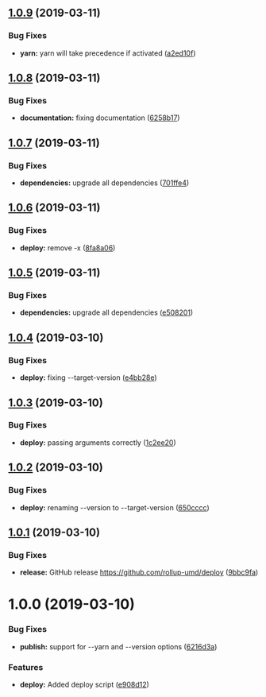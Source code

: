 ## [1.0.9](https://github.com/rollup-umd/deploy/compare/v1.0.8...v1.0.9) (2019-03-11)


### Bug Fixes

* **yarn:** yarn will take precedence if activated ([a2ed10f](https://github.com/rollup-umd/deploy/commit/a2ed10f))

## [1.0.8](https://github.com/rollup-umd/deploy/compare/v1.0.7...v1.0.8) (2019-03-11)


### Bug Fixes

* **documentation:** fixing documentation ([6258b17](https://github.com/rollup-umd/deploy/commit/6258b17))

## [1.0.7](https://github.com/rollup-umd/deploy/compare/v1.0.6...v1.0.7) (2019-03-11)


### Bug Fixes

* **dependencies:** upgrade all dependencies ([701ffe4](https://github.com/rollup-umd/deploy/commit/701ffe4))

## [1.0.6](https://github.com/rollup-umd/deploy/compare/v1.0.5...v1.0.6) (2019-03-11)


### Bug Fixes

* **deploy:** remove -x ([8fa8a06](https://github.com/rollup-umd/deploy/commit/8fa8a06))

## [1.0.5](https://github.com/rollup-umd/deploy/compare/v1.0.4...v1.0.5) (2019-03-11)


### Bug Fixes

* **dependencies:** upgrade all dependencies ([e508201](https://github.com/rollup-umd/deploy/commit/e508201))

## [1.0.4](https://github.com/rollup-umd/deploy/compare/v1.0.3...v1.0.4) (2019-03-10)


### Bug Fixes

* **deploy:** fixing --target-version ([e4bb28e](https://github.com/rollup-umd/deploy/commit/e4bb28e))

## [1.0.3](https://github.com/rollup-umd/deploy/compare/v1.0.2...v1.0.3) (2019-03-10)


### Bug Fixes

* **deploy:** passing arguments correctly ([1c2ee20](https://github.com/rollup-umd/deploy/commit/1c2ee20))

## [1.0.2](https://github.com/rollup-umd/deploy/compare/v1.0.1...v1.0.2) (2019-03-10)


### Bug Fixes

* **deploy:** renaming --version to --target-version ([650cccc](https://github.com/rollup-umd/deploy/commit/650cccc))

## [1.0.1](https://github.com/rollup-umd/deploy/compare/v1.0.0...v1.0.1) (2019-03-10)


### Bug Fixes

* **release:** GitHub release https://github.com/rollup-umd/deploy ([9bbc9fa](https://github.com/rollup-umd/deploy/commit/9bbc9fa))

# 1.0.0 (2019-03-10)


### Bug Fixes

* **publish:** support for --yarn and --version options ([6216d3a](https://module.kopaxgroup.com/rollup-umd/deploy/commit/6216d3a))


### Features

* **deploy:** Added deploy script ([e908d12](https://module.kopaxgroup.com/rollup-umd/deploy/commit/e908d12))
